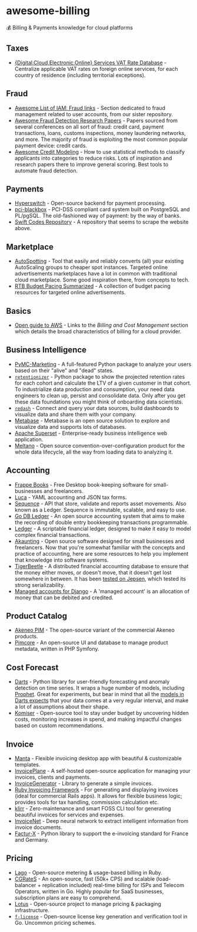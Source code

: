 # awesome-billing

💰 Billing & Payments knowledge for cloud platforms

## Taxes

- [{Digital,Cloud,Electronic,Online} Services VAT Rate Database](https://github.com/kdeldycke/vat-rates) - Centralize applicable VAT rates on foreign online services, for each country of residence (including territorial exceptions).

## Fraud

- [Awesome List of IAM: Fraud links](https://github.com/kdeldycke/awesome-iam) - Section dedicated to fraud management related to user accounts, from our sister repository. <!--lint enable double-link-->
- [Awesome Fraud Detection Research Papers](https://github.com/benedekrozemberczki/awesome-fraud-detection-papers) - Papers sourced from several conferences on all sort of fraud: credit card, payment transactions, loans, customs inspections, money laundering networks, and more. The majority of fraud is exploiting the most common popular payment device: credit cards.
- [Awesome Credit Modeling](https://github.com/mourarthur/awesome-credit-modeling) - How to use statistical methods to classify applicants into categories to reduce risks. Lots of inspiration and research papers there to improve general scoring. Best tools to automate fraud detection.

## Payments

- [Hyperswitch](https://github.com/juspay/hyperswitch) - Open-source backend for payment processing.
- [pci-blackbox](https://github.com/pjfoley/pci-blackbox) - PCI-DSS compliant card system built on PostgreSQL and PL/pgSQL. The old-fashioned way of payment: by the way of banks.
- [Swift Codes Repository](https://github.com/PeterNotenboom/SwiftCodes) - A repository that seems to scrape the website above.

## Marketplace

- [AutoSpotting](https://github.com/AutoSpotting/AutoSpotting) - Tool that easily and reliably converts (all) your existing AutoScaling groups to cheaper spot instances. Targeted online advertisements marketplaces have a lot in common with traditional cloud marketplace. Some good inspiration there, from concepts to tech.
- [RTB Budget Pacing Summarized](https://github.com/PragmaticLab/RTB_Budget_Pacing_Summarized) - A collection of budget pacing resources for targeted online advertisements.

## Basics

- [Open guide to AWS](https://github.com/open-guides/og-aws) - Links to the *Billing and Cost Management* section which details the broad characteristics of billing for a cloud provider.

## Business Intelligence

- [PyMC-Marketing](https://github.com/pymc-labs/pymc-marketing) - A full-featured Python package to analyze your users based on their "alive" and "dead" states.
- [`retentionizer`](https://github.com/chrisclark/retentionizer) - Python package to show the projected retention rates for each cohort and calculate the LTV of a given customer in that cohort. To industrialize data production and consumption, your need data engineers to clean up, persist and consolidate data. Only after you get these data foundations you might think of onboarding data scientists.
- [`redash`](https://github.com/getredash/redash) - Connect and query your data sources, build dashboards to visualize data and share them with your company.
- [Metabase](https://github.com/metabase/metabase) - Metabase is an open source solution to explore and visualize data and supports lots of databases.
- [Apache Superset](https://github.com/apache/incubator-superset) - Enterprise-ready business intelligence web application.
- [Meltano](https://github.com/meltano/meltano) - Open source convention-over-configuration product for the whole data lifecycle, all the way from loading data to analyzing it.

## Accounting

- [Frappe Books](https://github.com/frappe/books) - Free Desktop book-keeping software for small-businesses and freelancers.
- [Luca](https://github.com/brandon-rhodes/luca) - YAML accounting and JSON tax forms.
- [Sequence](https://github.com/decimals/sequence) - API that store, validate and reports asset movements. Also known as a Ledger. Sequence is immutable, scalable, and easy to use.
- [Go DB Ledger](https://github.com/darcys22/godbledger) - An open source accounting system that aims to make the recording of double entry bookkeeping transactions programmable.
- [Ledger](https://github.com/numary/ledger) - A scriptable financial ledger, designed to make it easy to model complex financial transactions.
- [Akaunting](https://github.com/akaunting/akaunting) - Open source software designed for small businesses and freelancers. Now that you're somewhat familiar with the concepts and practice of accounting, here are some resources to help you implement that knowledge into software systems.
- [TigerBeetle](https://github.com/coilhq/tigerbeetle) - A distributed financial accounting database to ensure that the money either moves, or doesn't move, that it doesn't get lost somewhere in between. It has been [tested on Jepsen](https://jepsen.io/analyses/tigerbeetle-0.16.11), which tested its strong serializability.
- [Managed accounts for Django](https://github.com/django-oscar/django-oscar-accounts) - A 'managed account' is an allocation of money that can be debited and credited.

## Product Catalog

- [Akeneo PIM](https://github.com/akeneo/pim-community-dev) - The open-source variant of the commercial Akeneo products.
- [Pimcore](https://github.com/pimcore/pimcore) - An open-source UI and database to manage product metadata, written in PHP Symfony.

## Cost Forecast

- [Darts](https://github.com/unit8co/darts) - Python library for user-friendly forecasting and anomaly detection on time series. It wraps a huge number of models, including [Prophet](https://facebook.github.io/prophet/). Great for experiments, but bear in mind that all the [models in Darts expects](https://news.ycombinator.com/item?id=37665435) that your data comes at a very regular interval, and make a lot of assumptions about their shape.
- [Komiser](https://github.com/mlabouardy/komiser) - Open-source tool to stay under budget by uncovering hidden costs, monitoring increases in spend, and making impactful changes based on custom recommendations.

## Invoice

- [Manta](https://github.com/hql287/Manta) - Flexible invoicing desktop app with beautiful & customizable templates.
- [InvoicePlane](https://github.com/InvoicePlane/InvoicePlane) - A self-hosted open-source application for managing your invoices, clients and payments.
- [InvoiceGenerator](https://github.com/by-cx/InvoiceGenerator) - Library to generate a simple invoices.
- [Ruby Invoicing Framework](https://github.com/code-mancers/invoicing) - For generating and displaying invoices (ideal for commercial Rails apps). It allows for flexible business logic; provides tools for tax handling, commission calculation etc.
- [klirr](https://github.com/sajjon/klirr) - Zero-maintenance and smart FOSS CLI tool for generating beautiful invoices for services and expenses.
- [InvoiceNet](https://github.com/naiveHobo/InvoiceNet) - Deep neural network to extract intelligent information from invoice documents.
- [Factur-X](https://github.com/akretion/factur-x) - Python library to support the e-invoicing standard for France and Germany.

## Pricing

- [Lago](https://github.com/getlago/lago) - Open-source metering & usage-based billing in Ruby.
- [CGRateS](https://github.com/cgrates/cgrates) - An open-source, fast (50k+ CPS) and scalable (load-balancer + replication included) real-time billing for ISPs and Telecom Operators, written in Go. Highly popular for SaaS businesses, subscription plans are easy to comprehend.
- [Lotus](https://github.com/uselotus/lotus) - Open-source project to manage pricing & packaging infrastructure.
- [`f-license`](https://github.com/furkansenharputlu/f-license) - Open-source license key generation and verification tool in Go. Uncommon pricing schemes.
